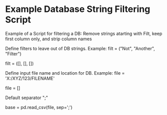 # Example Database String Filtering Script
Example of a Script for filtering a DB: Remove strings atarting with Filt, keep first column only, and strip column names

Define filters to leave out of DB strings. Example: filt = ("Not", "Another", "Filter")

filt = ([], [], [])

Define input file name and location for DB. Example: file = 'X:/XYZ/123/FILENAME'

file = []

Default separator ";"

base = pd.read_csv(file, sep=';')
